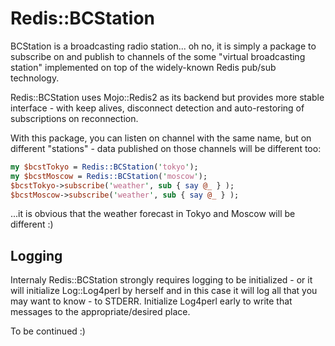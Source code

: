# Redis::BCStation

BCStation is a broadcasting radio station... oh no, it is simply a package to subscribe 
on and publish to channels of the some "virtual broadcasting station"
implemented on top of the widely-known Redis pub/sub technology.

Redis::BCStation uses Mojo::Redis2 as its backend but provides more stable
interface - with keep alives, disconnect detection and auto-restoring of subscriptions
on reconnection.

With this package, you can listen on channel with the same name, but on
different "stations" - data published on those channels will be different
too:

```perl
my $bcstTokyo = Redis::BCStation('tokyo');
my $bcstMoscow = Redis::BCStation('moscow');
$bcstTokyo->subscribe('weather', sub { say @_ } );
$bcstMoscow->subscribe('weather', sub { say @_ } );
```

...it is obvious that the weather forecast in Tokyo and Moscow will be  different :)

## Logging

Internaly Redis::BCStation strongly requires logging to be initialized - or it will
initialize Log::Log4perl by herself and in this case it will log all that you may 
want to know - to STDERR. Initialize Log4perl early to write that messages
to the appropriate/desired place.


To be continued :)